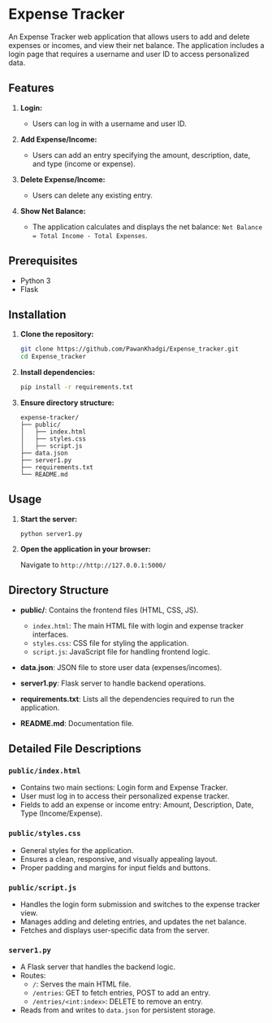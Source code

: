 # Expense Tracker

An Expense Tracker web application that allows users to add and delete expenses or incomes, and view their net balance. The application includes a login page that requires a username and user ID to access personalized data.

## Features

1. **Login:**
   - Users can log in with a username and user ID.
   
2. **Add Expense/Income:**
   - Users can add an entry specifying the amount, description, date, and type (income or expense).
   
3. **Delete Expense/Income:**
   - Users can delete any existing entry.
   
4. **Show Net Balance:**
   - The application calculates and displays the net balance: `Net Balance = Total Income - Total Expenses`.

## Prerequisites

- Python 3
- Flask

## Installation

1. **Clone the repository:**

    ```bash
    git clone https://github.com/PawanKhadgi/Expense_tracker.git
    cd Expense_tracker
    ```

2. **Install dependencies:**

    ```bash
    pip install -r requirements.txt
    ```

3. **Ensure directory structure:**

    ```plaintext
    expense-tracker/
    ├── public/
    │   ├── index.html
    │   ├── styles.css
    │   ├── script.js
    ├── data.json
    ├── server1.py
    ├── requirements.txt
    └── README.md
    ```

## Usage

1. **Start the server:**

    ```CLI command
    python server1.py
    ```

2. **Open the application in your browser:**

    Navigate to `http://http://127.0.0.1:5000/`

## Directory Structure

- **public/**: Contains the frontend files (HTML, CSS, JS).
  - `index.html`: The main HTML file with login and expense tracker interfaces.
  - `styles.css`: CSS file for styling the application.
  - `script.js`: JavaScript file for handling frontend logic.
  
- **data.json**: JSON file to store user data (expenses/incomes).
- **server1.py**: Flask server to handle backend operations.
- **requirements.txt**: Lists all the dependencies required to run the application.
- **README.md**: Documentation file.

## Detailed File Descriptions

### `public/index.html`

- Contains two main sections: Login form and Expense Tracker.
- User must log in to access their personalized expense tracker.
- Fields to add an expense or income entry: Amount, Description, Date, Type (Income/Expense).

### `public/styles.css`

- General styles for the application.
- Ensures a clean, responsive, and visually appealing layout.
- Proper padding and margins for input fields and buttons.

### `public/script.js`

- Handles the login form submission and switches to the expense tracker view.
- Manages adding and deleting entries, and updates the net balance.
- Fetches and displays user-specific data from the server.

### `server1.py`

- A Flask server that handles the backend logic.
- Routes:
  - `/`: Serves the main HTML file.
  - `/entries`: GET to fetch entries, POST to add an entry.
  - `/entries/<int:index>`: DELETE to remove an entry.
- Reads from and writes to `data.json` for persistent storage.

